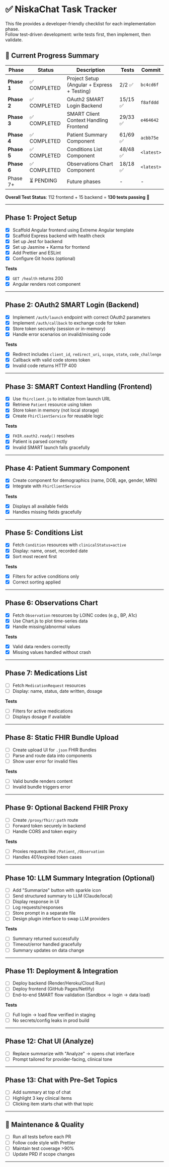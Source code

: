 # ✅ NiskaChat Task Tracker

This file provides a developer-friendly checklist for each implementation phase.  
Follow test-driven development: write tests first, then implement, then validate.

## 🚀 **Current Progress Summary**

| Phase       | Status       | Description                                 | Tests    | Commit     |
| ----------- | ------------ | ------------------------------------------- | -------- | ---------- |
| **Phase 1** | ✅ COMPLETED | Project Setup (Angular + Express + Testing) | 2/2 ✅   | `bc4cd6f`  |
| **Phase 2** | ✅ COMPLETED | OAuth2 SMART Login Backend                  | 15/15 ✅ | `f8afddd`  |
| **Phase 3** | ✅ COMPLETED | SMART Client Context Handling Frontend      | 29/33 ✅ | `e464642`  |
| **Phase 4** | ✅ COMPLETED | Patient Summary Component                   | 61/69 ✅ | `acbb75e`  |
| **Phase 5** | ✅ COMPLETED | Conditions List Component                   | 48/48 ✅ | `<latest>` |
| **Phase 6** | ✅ COMPLETED | Observations Chart Component                | 18/18 ✅ | `<latest>` |
| Phase 7+    | ⏳ PENDING   | Future phases                               | -        | -          |

**Overall Test Status**: 112 frontend + 15 backend = **130 tests passing** 🎯

---

## Phase 1: Project Setup

- [x] Scaffold Angular frontend using Extreme Angular template
- [x] Scaffold Express backend with health check
- [x] Set up Jest for backend
- [x] Set up Jasmine + Karma for frontend
- [x] Add Prettier and ESLint
- [x] Configure Git hooks (optional)

**Tests**

- [x] `GET /health` returns 200
- [x] Angular renders root component

---

## Phase 2: OAuth2 SMART Login (Backend)

- [x] Implement `/auth/launch` endpoint with correct OAuth2 parameters
- [x] Implement `/auth/callback` to exchange code for token
- [x] Store token securely (session or in-memory)
- [x] Handle error scenarios on invalid/missing code

**Tests**

- [x] Redirect includes `client_id`, `redirect_uri`, `scope`, `state`, `code_challenge`
- [x] Callback with valid code stores token
- [x] Invalid code returns HTTP 400

---

## Phase 3: SMART Context Handling (Frontend)

- [x] Use `fhirclient.js` to initialize from launch URL
- [x] Retrieve `Patient` resource using token
- [x] Store token in memory (not local storage)
- [x] Create `FhirClientService` for reusable logic

**Tests**

- [x] `FHIR.oauth2.ready()` resolves
- [x] Patient is parsed correctly
- [x] Invalid SMART launch fails gracefully

---

## Phase 4: Patient Summary Component

- [x] Create component for demographics (name, DOB, age, gender, MRN)
- [x] Integrate with `FhirClientService`

**Tests**

- [x] Displays all available fields
- [x] Handles missing fields gracefully

---

## Phase 5: Conditions List

- [x] Fetch `Condition` resources with `clinicalStatus=active`
- [x] Display: name, onset, recorded date
- [x] Sort most recent first

**Tests**

- [x] Filters for active conditions only
- [x] Correct sorting applied

---

## Phase 6: Observations Chart

- [x] Fetch `Observation` resources by LOINC codes (e.g., BP, A1c)
- [x] Use Chart.js to plot time-series data
- [x] Handle missing/abnormal values

**Tests**

- [x] Valid data renders correctly
- [x] Missing values handled without crash

---

## Phase 7: Medications List

- [ ] Fetch `MedicationRequest` resources
- [ ] Display: name, status, date written, dosage

**Tests**

- [ ] Filters for active medications
- [ ] Displays dosage if available

---

## Phase 8: Static FHIR Bundle Upload

- [ ] Create upload UI for `.json` FHIR Bundles
- [ ] Parse and route data into components
- [ ] Show user error for invalid files

**Tests**

- [ ] Valid bundle renders content
- [ ] Invalid bundle triggers error

---

## Phase 9: Optional Backend FHIR Proxy

- [ ] Create `/proxy/fhir/:path` route
- [ ] Forward token securely in backend
- [ ] Handle CORS and token expiry

**Tests**

- [ ] Proxies requests like `/Patient`, `/Observation`
- [ ] Handles 401/expired token cases

---

## Phase 10: LLM Summary Integration (Optional)

- [ ] Add "Summarize" button with sparkle icon
- [ ] Send structured summary to LLM (Claude/local)
- [ ] Display response in UI
- [ ] Log requests/responses
- [ ] Store prompt in a separate file
- [ ] Design plugin interface to swap LLM providers

**Tests**

- [ ] Summary returned successfully
- [ ] Timeout/error handled gracefully
- [ ] Summary updates on data change

---

## Phase 11: Deployment & Integration

- [ ] Deploy backend (Render/Heroku/Cloud Run)
- [ ] Deploy frontend (GitHub Pages/Netlify)
- [ ] End-to-end SMART flow validation (Sandbox → login → data load)

**Tests**

- [ ] Full login → load flow verified in staging
- [ ] No secrets/config leaks in prod build

---

## Phase 12: Chat UI (Analyze)

- [ ] Replace summarize with "Analyze" → opens chat interface
- [ ] Prompt tailored for provider-facing, clinical tone

---

## Phase 13: Chat with Pre-Set Topics

- [ ] Add summary at top of chat
- [ ] Highlight 3 key clinical items
- [ ] Clicking item starts chat with that topic

---

## 🧹 Maintenance & Quality

- [ ] Run all tests before each PR
- [ ] Follow code style with Prettier
- [ ] Maintain test coverage >90%
- [ ] Update PRD if scope changes

---
